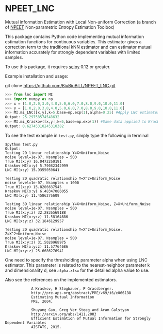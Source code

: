 NPEET_LNC
=====

Mutual information Estimation with Local Non-uniform Correction (a branch of <a href="https://github.com/gregversteeg/NPEET/">NPEET</a> Non-parametric Entropy Estimation Toolbox)

This package contains Python code implementing mutual information estimation functions for continuous variables. This estimator gives a correction term to the traditional kNN estimator and can estimator mutual information accurately for strongly dependent variables with limited samples.

To use this package, it requires <a href="http://www.scipy.org">scipy</a> 0.12 or greater.


 
Example installation and usage:

git clone https://github.com/BiuBiuBiLL/NPEET_LNC.git

```python
>>> from lnc import MI
>>> import numpy as np
>>> x = [1.0,2.0,3.0,4.0,5.0,6.0,7.0,8.0,9.0,10.0,11.0]
>>> y = [1.0,2.0,3.0,4.0,5.0,6.0,7.0,8.0,9.0,10.0,11.0]
>>> MI.mi_LNC([x,y],k=5,base=np.exp(1),alpha=0.25) #Apply LNC estimator
Output: 25.29758574548632
>>> MI.mi_Kraskov([x,y],k=5,base=np.exp(1)) #Same data applied to Kraskov estimator
Output: 0.62745310245310382
```


To see the test example in ```test.py```, simply type the following in terminal

```
$python test.py
Output:
Testing 2D linear relationship Y=X+Uniform_Noise
noise level=1e-07, Nsamples = 500
True MI(x:y) 16.0472260191
Kraskov MI(x:y) 5.79082342999
LNC MI(x:y) 15.9355050641

Testing 2D quadratic relationship Y=X^2+Uniform_Noise
noise level=1e-07, Nsamples = 1000
True MI(x:y) 15.8206637545
Kraskov MI(x:y) 6.48347086055
LNC MI(x:y) 11.4586276609

Testing 3D linear relationship Y=X+Uniform_Noise, Z=X+Uniform_Noise
noise level=1e-07, Nsamples = 500
True MI(x:y:z) 32.2836569188
Kraskov MI(x:y:z) 11.58164686
LNC MI(x:y:z) 32.1846129957

Testing 3D quadratic relationship Y=X^2+Uniform_Noise, Z=X^2+Uniform_Noise
noise level=1e-07, Nsamples = 500
True MI(x:y:z) 31.5020968975
Kraskov MI(x:y:z) 11.57764686
LNC MI(x:y:z) 25.6686276941
```

One need to specify the thresholding parameter alpha when using LNC estimator. This parameter is related to the nearest-neighbor parameter k and  dimensionality d, see ```alpha.xlsx``` for the detailed alpha value to use.

Also see the references on the implemented estimators.

				A Kraskov, H Stögbauer, P Grassberger. 
				http://pre.aps.org/abstract/PRE/v69/i6/e066138
				Estimating Mutual Information
				PRE, 2004.

				Shuyang Gao, Greg Ver Steeg and Aram Galstyan 
				http://arxiv.org/abs/1411.2003
				Efficient Estimation of Mutual Information for Strongly Dependent Variables
				AISTATS, 2015.


				
